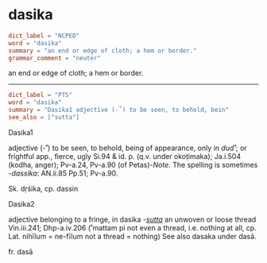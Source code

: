 # dasika

``` toml
dict_label = "NCPED"
word = "dasika"
summary = "an end or edge of cloth; a hem or border."
grammar_comment = "neuter"
```

an end or edge of cloth; a hem or border.

--------------------

``` toml
dict_label = "PTS"
word = "dasika"
summary = "Dasika1 adjective (-˚) to be seen, to behold, bein"
see_also = ["sutta"]
```

Dasika1

adjective (\-˚) to be seen, to behold, being of appearance, only in *dud˚*; or frightful app., fierce, ugly Si.94 & id. p. (q.v. under okoṭimaka); Ja.i.504 (kodha, anger); Pv\-a.24, Pv\-a.90 (of Petas)\-*Note.* The spelling is sometimes *\-dassika*: AN.ii.85 Pp.51; Pv\-a.90.

Sk. dṛśika, cp. dassin

Dasika2

adjective belonging to a fringe, in dasika *\-[sutta](sutta.md)* an unwoven or loose thread Vin.iii.241; Dhp\-a.iv.206 (˚mattam pi not even a thread, i.e. nothing at all, cp. Lat. nihīlum = ne\-fīlum not a thread = nothing) See also dasaka under dasā.

fr. dasā

